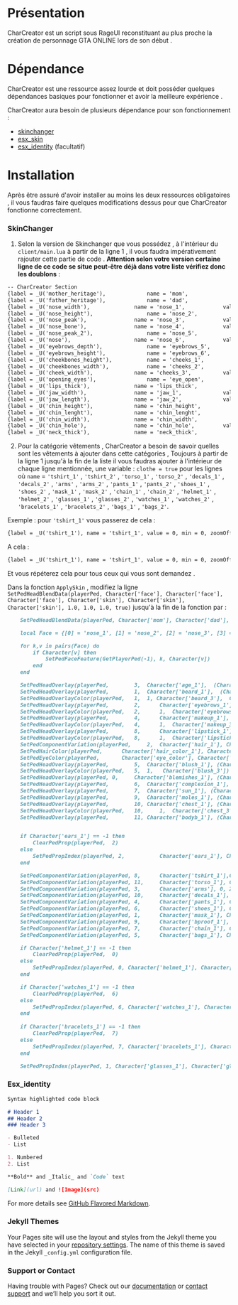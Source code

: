 # Présentation

CharCreator est un script sous RageUI reconstituant au plus proche la création de personnage GTA ONLINE lors de son début . 

# Dépendance

CharCreator est une ressource assez lourde et doit posséder quelques dépendances basiques pour fonctionner et avoir la meilleure expérience .

CharCreator aura besoin de plusieurs dépendance pour son fonctionnement :
- [skinchanger](https://github.com/esx-framework/skinchanger)
- [esx_skin](https://github.com/esx-framework/esx_skin)
- [esx_identity](https://github.com/esx-framework/esx_identity) (facultatif)

# Installation
Après être assuré d'avoir installer au moins les deux ressources obligatoires , il vous faudras faire quelques modifications dessus pour que CharCreator fonctionne correctement.

### SkinChanger
1. Selon la version de Skinchanger que vous possédez , à l'intérieur du `client/main.lua` à partir de la ligne 1 , il vous faudra impérativement rajouter cette partie de code . **Attention selon votre version certaine ligne de ce code se situe peut-être déjà dans votre liste vérifiez donc les doublons** :

```markdown
-- CharCreator Section
{label = _U('mother_heritage'), 			name = 'mom',				value = 0.0,	min = 0,	zoomOffset = 0.6,		camOffset = 0.65},
{label = _U('father_heritage'), 			name = 'dad',				value = 0.0,	min = 0,	zoomOffset = 0.6,		camOffset = 0.65},
{label = _U('nose_width'),	 			name = 'nose_1',			value = 0.0,	min = 0,	zoomOffset = 0.6,		camOffset = 0.65},
{label = _U('nose_height'), 				name = 'nose_2',			value = 0.0,	min = 0,	zoomOffset = 0.6,		camOffset = 0.65},
{label = _U('nose_peak'), 				name = 'nose_3',			value = 0.0,	min = 0,	zoomOffset = 0.6,		camOffset = 0.65},
{label = _U('nose_bone'), 				name = 'nose_4',			value = 0.0,	min = 0,	zoomOffset = 0.6,		camOffset = 0.65},
{label = _U('nose_peak_2'), 				name = 'nose_5',			value = 0.0,	min = 0,	zoomOffset = 0.6,		camOffset = 0.65},
{label = _U('nose'), 					name = 'nose_6',			value = 0.0,	min = 0,	zoomOffset = 0.6,		camOffset = 0.65},
{label = _U('eyebrows_depth'),				name = 'eyebrows_5',			value = 0.0,	min = 0,	zoomOffset = 0.4,		camOffset = 0.65},
{label = _U('eyebrows_height'),				name = 'eyebrows_6',			value = 0.0,	min = 0,	zoomOffset = 0.4,		camOffset = 0.65},
{label = _U('cheekbones_height'), 			name = 'cheeks_1',			value = 0.0,	min = 0,	zoomOffset = 0.4,		camOffset = 0.65},
{label = _U('cheekbones_width'),			name = 'cheeks_2',			value = 0.0,	min = 0,	zoomOffset = 0.4,		camOffset = 0.65},
{label = _U('cheek_width'),				name = 'cheeks_3',			value = 0.0,	min = 0,	zoomOffset = 0.4,		camOffset = 0.65},
{label = _U('opening_eyes'),				name = 'eye_open',			value = 0.0,	min = 0,	zoomOffset = 0.4,		camOffset = 0.65},
{label = _U('lips_thick'),				name = 'lips_thick',			value = 0.0,	min = 0,	zoomOffset = 0.4,		camOffset = 0.65},
{label = _U('jaw_width'),				name = 'jaw_1',				value = 0.0,	min = 0,	zoomOffset = 0.4,		camOffset = 0.65},
{label = _U('jaw_length'),				name = 'jaw_2',				value = 0.0,	min = 0,	zoomOffset = 0.4,		camOffset = 0.65},
{label = _U('chin_height'),				name = 'chin_height',			value = 0.0,	min = 0,	zoomOffset = 0.4,		camOffset = 0.65},
{label = _U('chin_lenght'),				name = 'chin_lenght',			value = 0.0,	min = 0,	zoomOffset = 0.4,		camOffset = 0.65},
{label = _U('chin_width'),				name = 'chin_width',			value = 0.0,	min = 0,	zoomOffset = 0.4,		camOffset = 0.65},
{label = _U('chin_hole'),				name = 'chin_hole',			value = 0.0,	min = 0,	zoomOffset = 0.4,		camOffset = 0.65},
{label = _U('neck_thick'),				name = 'neck_thick',			value = 0.0,	min = 0,	zoomOffset = 0.4,		camOffset = 0.65},
```

2. Pour la catégorie vêtements , CharCreator a besoin de savoir quelles sont les vêtements à ajouter dans cette catégories , Toujours à partir de la ligne 1 jusqu'à la fin de la liste il vous faudras ajouter à l'intérieur de chaque ligne mentionnée, une variable : `clothe = true` pour les lignes où `name` =
 `'tshirt_1'` , `'tshirt_2'` , `'torso_1'` , `'torso_2'` , `'decals_1'` , `'decals_2'` , `'arms'` , `'arms_2'` , `'pants_1'` , `'pants_2'` , `'shoes_1'` , `'shoes_2'` , `'mask_1'` , `'mask_2'` , `'chain_1'` , `'chain_2'` , `'helmet_1'` , `'helmet_2'` , `'glasses_1'` , `'glasses_2'` , `'watches_1'` , `'watches_2'` , `'bracelets_1'` , `'bracelets_2'` , `'bags_1'` , `'bags_2'`.
 
Exemple : pour `'tshirt_1'` vous passerez de cela :
```markdown
{label = _U('tshirt_1'), name = 'tshirt_1', value = 0, min = 0, zoomOffset = 0.75, camOffset = 0.15, componentId = 8},
```
A cela :
```markdown
{label = _U('tshirt_1'), name = 'tshirt_1', value = 0, min = 0, zoomOffset = 0.75, camOffset = 0.15, componentId = 8, clothe = true},
```
Et vous répéterez cela pour tous ceux qui vous sont demandez .

Dans la fonction `ApplySkin` , modifiez la ligne `SetPedHeadBlendData(playerPed, Character['face'], Character['face'], Character['face'], Character['skin'], Character['skin'], Character['skin'], 1.0, 1.0, 1.0, true)` jusqu'à la fin de la fonction par :
```markdown
  	SetPedHeadBlendData(playerPed, Character['mom'], Character['dad'], nil, Character['mom'], Character['dad'], nil, Character['face'], Character['skin'], nil, true)

	local Face = {[0] = 'nose_1', [1] = 'nose_2', [2] = 'nose_3', [3] = 'nose_4', [4] = 'nose_5', [5] = 'nose_6', [6] = 'eyebrows_5', [7] = 'eyebrows_6', [8] = 'cheeks_2', [9] = 'cheeks_1', [10] = 'cheeks_3', [11] = 'eye_open', [12] = 'lips_thick', [13] = 'jaw_1', [14] = 'jaw_2', [15] = 'chin_height', [16] = 'chin_lenght', [17] = 'chin_width', [18] = 'chin_hole', [19] = 'neck_thick'}

	for k,v in pairs(Face) do
		if Character[v] then
			SetPedFaceFeature(GetPlayerPed(-1), k, Character[v])
		end
	end

	SetPedHeadOverlay(playerPed, 		3, 	Character['age_1'],  (Character['age_2'] / 10) + 0.0) 				-- Age + opacity
	SetPedHeadOverlay(playerPed, 		1, 	Character['beard_1'],  (Character['beard_2'] / 10) + 0.0) 			-- Beard + opacity
	SetPedHeadOverlayColor(playerPed, 	1, 	1, Character['beard_3'],  Character['beard_4'])     				-- Beard Color
	SetPedHeadOverlay(playerPed, 		2,  	Character['eyebrows_1'], (Character['eyebrows_2'] / 10) + 0.0) 			-- Eyebrows + opacity
	SetPedHeadOverlayColor(playerPed,  	2,  	1,  Character['eyebrows_3'],  Character['eyebrows_4'])				-- Eyebrows Color
	SetPedHeadOverlay(playerPed, 		4,  	Character['makeup_1'], (Character['makeup_2'] / 10) + 0.0) 			-- Makeup + opacity
	SetPedHeadOverlayColor(playerPed,  	4,  	1,  Character['makeup_3'],  Character['makeup_4'])				-- Makeup Color
	SetPedHeadOverlay(playerPed,  		8,  	Character['lipstick_1'], (Character['lipstick_2'] / 10) + 0.0)			-- Lipstick + opacity
	SetPedHeadOverlayColor(playerPed,  	8,  	1,  Character['lipstick_3'],  Character['lipstick_4'])				-- Lipstick Color
	SetPedComponentVariation(playerPed, 	2, 	Character['hair_1'], Character['hair_2'], 2)	      				-- Hair
	SetPedHairColor(playerPed, 		Character['hair_color_1'], Character['hair_color_2']) 		    			-- Hair Color
	SetPedEyeColor(playerPed, 		Character['eye_color'], Character['eye_color']) 					-- Eyes Color
	SetPedHeadOverlay(playerPed, 		5,	Character['blush_1'], (Character['blush_2'] / 10) + 0.0)			-- Blush + opacity
	SetPedHeadOverlayColor(playerPed, 	5, 	1,   Character['blush_3'])							-- Blush Color
	SetPedHeadOverlay(playerPed, 0,		Character['blemishes_1'], (Character['blemishes_2'] / 10) + 0.0)			-- Body Blemishes + opacity
	SetPedHeadOverlay(playerPed, 		6,	Character['complexion_1'], (Character['complexion_2'] / 10) + 0.0)		-- Complexion + opacity
	SetPedHeadOverlay(playerPed, 		7,	Character['sun_1'], (Character['sun_2'] / 10) + 0.0)				-- Sun Damage + opacity
	SetPedHeadOverlay(playerPed, 		9,	Character['moles_1'], (Character['moles_2'] / 10) + 0.0)			-- Moles/Freckles + opacity
	SetPedHeadOverlay(playerPed, 		10,	Character['chest_1'], (Character['chest_2'] / 10) + 0.0)			-- Chest Hair + opacity
	SetPedHeadOverlayColor(playerPed, 	10, 	1,	Character['chest_3'])							-- Torso Color
	SetPedHeadOverlay(playerPed, 		11,	Character['bodyb_1'], (Character['bodyb_2'] / 10) + 0.0)			-- Body Blemishes + opacity


	if Character['ears_1'] == -1 then
		ClearPedProp(playerPed,  2)
	else
		SetPedPropIndex(playerPed, 2, 			Character['ears_1'], Character['ears_2'], 2)               			-- Ears Accessories
	end

	SetPedComponentVariation(playerPed, 8,  	Character['tshirt_1'],Character['tshirt_2'], 2)     				-- Tshirt
	SetPedComponentVariation(playerPed, 11, 	Character['torso_1'], Character['torso_2'], 2)      				-- torso parts
	SetPedComponentVariation(playerPed, 3, 		Character['arms'], 0, 2)                             				-- torso
	SetPedComponentVariation(playerPed, 10, 	Character['decals_1'], Character['decals_2'], 2)    				-- decals
	SetPedComponentVariation(playerPed, 4, 		Character['pants_1'], Character['pants_2'], 2)       				-- pants
	SetPedComponentVariation(playerPed, 6, 		Character['shoes_1'], Character['shoes_2'], 2)       				-- shoes
	SetPedComponentVariation(playerPed, 1, 		Character['mask_1'], Character['mask_2'], 2) 						-- mask
	SetPedComponentVariation(playerPed, 9, 		Character['bproof_1'], Character['bproof_2'], 2) 					-- bulletproof
	SetPedComponentVariation(playerPed, 7, 		Character['chain_1'], Character['chain_2'], 2) 	    				-- chain
	SetPedComponentVariation(playerPed, 5, 		Character['bags_1'], Character['bags_2'], 2) 						-- Bag

	if Character['helmet_1'] == -1 then
		ClearPedProp(playerPed,  0)
	else
		SetPedPropIndex(playerPed, 0, Character['helmet_1'], Character['helmet_2'], 2)              				-- Helmet
	end

	if Character['watches_1'] == -1 then
		ClearPedProp(playerPed,  6)
	else
		SetPedPropIndex(playerPed, 6, Character['watches_1'], Character['watches_2'], 2)   
	end
	
	if Character['bracelets_1'] == -1 then
		ClearPedProp(playerPed,  7)
	else
		SetPedPropIndex(playerPed, 7, Character['bracelets_1'], Character['bracelets_2'], 2)   
	end

	SetPedPropIndex(playerPed, 1, Character['glasses_1'], Character['glasses_2'], 2) 								-- Glasses

```
### Esx_identity
```markdown
Syntax highlighted code block

# Header 1
## Header 2
### Header 3

- Bulleted
- List

1. Numbered
2. List

**Bold** and _Italic_ and `Code` text

[Link](url) and ![Image](src)
```

For more details see [GitHub Flavored Markdown](https://guides.github.com/features/mastering-markdown/).

### Jekyll Themes

Your Pages site will use the layout and styles from the Jekyll theme you have selected in your [repository settings](https://github.com/Ailron/Documentation-CharCreator/settings/pages). The name of this theme is saved in the Jekyll `_config.yml` configuration file.

### Support or Contact

Having trouble with Pages? Check out our [documentation](https://docs.github.com/categories/github-pages-basics/) or [contact support](https://support.github.com/contact) and we’ll help you sort it out.

